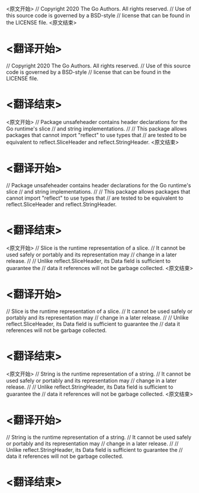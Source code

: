 
<原文开始>
// Copyright 2020 The Go Authors. All rights reserved.
// Use of this source code is governed by a BSD-style
// license that can be found in the LICENSE file.
<原文结束>

# <翻译开始>
// Copyright 2020 The Go Authors. All rights reserved.
// Use of this source code is governed by a BSD-style
// license that can be found in the LICENSE file.
# <翻译结束>


<原文开始>
// Package unsafeheader contains header declarations for the Go runtime's slice
// and string implementations.
//
// This package allows packages that cannot import "reflect" to use types that
// are tested to be equivalent to reflect.SliceHeader and reflect.StringHeader.
<原文结束>

# <翻译开始>
// Package unsafeheader contains header declarations for the Go runtime's slice
// and string implementations.
//
// This package allows packages that cannot import "reflect" to use types that
// are tested to be equivalent to reflect.SliceHeader and reflect.StringHeader.
# <翻译结束>


<原文开始>
// Slice is the runtime representation of a slice.
// It cannot be used safely or portably and its representation may
// change in a later release.
//
// Unlike reflect.SliceHeader, its Data field is sufficient to guarantee the
// data it references will not be garbage collected.
<原文结束>

# <翻译开始>
// Slice is the runtime representation of a slice.
// It cannot be used safely or portably and its representation may
// change in a later release.
//
// Unlike reflect.SliceHeader, its Data field is sufficient to guarantee the
// data it references will not be garbage collected.
# <翻译结束>


<原文开始>
// String is the runtime representation of a string.
// It cannot be used safely or portably and its representation may
// change in a later release.
//
// Unlike reflect.StringHeader, its Data field is sufficient to guarantee the
// data it references will not be garbage collected.
<原文结束>

# <翻译开始>
// String is the runtime representation of a string.
// It cannot be used safely or portably and its representation may
// change in a later release.
//
// Unlike reflect.StringHeader, its Data field is sufficient to guarantee the
// data it references will not be garbage collected.
# <翻译结束>

